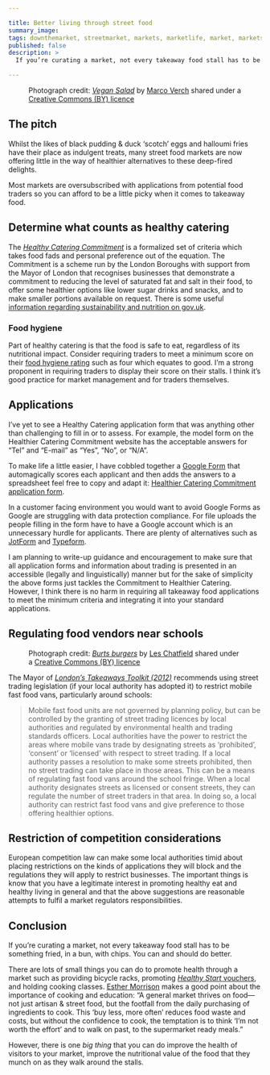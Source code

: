 ```yaml
---

title: Better living through street food
summary_image:
tags: downthemarket, streetmarket, markets, marketlife, market, marketsmatter, placemaking, placeshaping, streetfood, streetfoodmarket, streetfoodmarkets
published: false
description: >
  If you’re curating a market, not every takeaway food stall has to be something fried, in a bun, with chips. You can and should do better.

---
```


<figure>
<object type="image/jpeg" data="vegan-salad.jpeg"></object>
<figcaption>Photograph credit: <cite><a href="https://flickr.com/photos/160866001@N07/32734311987">Vegan Salad</a></cite> by <a href="https://flickr.com/people/160866001@N07">Marco Verch</a> shared under a <a href="https://creativecommons.org/licenses/by/2.0/">Creative Commons (BY) licence</a></figcaption>
</figure>

## The pitch

Whilst the likes of black pudding & duck ‘scotch’ eggs and halloumi fries have their place as indulgent treats, many street food markets are now offering little in the way of healthier alternatives to these deep-fired delights.

Most markets are oversubscribed with applications from potential food traders so you can afford to be a little picky when it comes to takeaway food.

## Determine what counts as healthy catering

The [<cite>Healthy Catering Commitment</cite>](https://healthiercateringcommitment.co.uk) is a formalized set of criteria which takes food fads and personal preference out of the equation. The Commitment is a scheme run by the London Boroughs with support from the Mayor of London that recognises businesses that demonstrate a commitment to reducing the level of saturated fat and salt in their food, to offer some healthier options like lower sugar drinks and snacks, and to make smaller portions available on request. There is some useful [information regarding sustainability and nutrition on gov.uk](https://www.gov.uk/government/publications/healthier-and-more-sustainable-catering-a-toolkit-for-serving-food-to-adults).

### Food hygiene

Part of healthy catering is that the food is safe to eat, regardless of its nutritional impact. Consider requiring traders to meet a minimum score on their [food hygiene rating](https://www.food.gov.uk/safety-hygiene/food-hygiene-rating-scheme) such as four which equates to good. I’m a strong proponent in requiring traders to display their score on their stalls. I think it’s good practice for market management and for traders themselves.

## Applications

I’ve yet to see a Healthy Catering application form that was anything other than challenging to fill in or to assess. For example, the model form on the Healthier Catering Commitment website has the acceptable answers for “Tel” and “E-mail” as “Yes”, “No”, or “N/A”.

To make life a little easier, I have cobbled together a [Google Form](https://docs.google.com/forms/) that automagically scores each applicant and then adds the answers to a spreadsheet feel free to copy and adapt it: [Healthier Catering Commitment application form](https://docs.google.com/forms/d/1gMYnLVWZlejZOlzU0nii6mfI9JPuSXc2-A906S3b7OA/copy).

In a customer facing environment you would want to avoid Google Forms as Google are struggling with data protection compliance. For file uploads the people filling in the form have to have a Google account which is an unnecessary hurdle for applicants. There are plenty of alternatives such as [JotForm](https://www.jotform.com/) and [Typeform](https://www.typeform.com/).

I am planning to write-up guidance and encouragement to make sure that all application forms and information about trading is presented in an accessible (legally and linguistically) manner but for the sake of simplicity the above forms just tackles the Commitment to Healthier Catering. However, I think there is no harm in requiring all takeaway food applications to meet the minimum criteria and integrating it into your standard applications.

## Regulating food vendors near schools

<figure>
<object type="image/jpeg" data="burts-burgers.jpeg"></object>
<figcaption>Photograph credit: <cite><a href="https://flickr.com/photos/elsie/8603505961">Burts burgers</a></cite> by <a href="https://www.flickr.com/people/elsie">Les Chatfield</a> shared under a <a href="https://creativecommons.org/licenses/by/2.0/">Creative Commons (BY) licence</a></figcaption>
</figure>

The Mayor of [<cite>London’s Takeaways Toolkit (2012)</cite>](https://www.london.gov.uk/what-we-do/business-and-economy/food/support-and-resources/takeaways-toolkit) recommends using street trading legislation (if your local authority has adopted it) to restrict mobile fast food vans, particularly around schools:

<blockquote cite="https://www.london.gov.uk/what-we-do/business-and-economy/food/support-and-resources/takeaways-toolkit">Mobile fast food units are not governed by planning policy, but can be controlled by the granting of street trading licences by local authorities and regulated by environmental health and trading standards officers. Local authorities have the power to restrict the areas where mobile vans trade by designating streets as ‘prohibited’, ‘consent’ or ‘licensed’ with respect to street trading. If a local authority passes a resolution to make some streets prohibited, then no street trading can take place in those areas. This can be a means of regulating fast food vans around the school fringe. When a local authority designates streets as licensed or consent streets, they can regulate the number of street traders in that area. In doing so, a local authority can restrict fast food vans and give preference to those offering healthier options.</blockquote>

## Restriction of competition considerations

European competition law can make some local authorities timid about placing restrictions on the kinds of applications they will block and the regulations they will apply to restrict businesses. The important things is know that you have a legitimate interest in promoting healthy eat and healthy living in general and that the above suggestions are reasonable attempts to fulfil a market regulators responsibilities.

## Conclusion

If you’re curating a market, not every takeaway food stall has to be something fried, in a bun, with chips. You can and should do better.

There are lots of small things you can do to promote health through a market such as providing bicycle racks, promoting [<cite>Healthy Start</cite> vouchers](https://www.healthystart.nhs.uk/), and holding cooking classes. [Esther Morrison](https://www.linkedin.com/feed/update/urn:li:activity:6516976502582583296/) makes a good point about the importance of cooking and education: “A general market thrives on food—not just artisan & street food, but the footfall from the daily purchasing of ingredients to cook. This ‘buy less, more often’ reduces food waste and costs, but without the confidence to cook, the temptation is to think ‘I’m not worth the effort’ and to walk on past, to the supermarket ready meals.”

However, there is one *big thing* that you can do improve the health of visitors to your market, improve the nutritional value of the food that they munch on as they walk around the stalls.